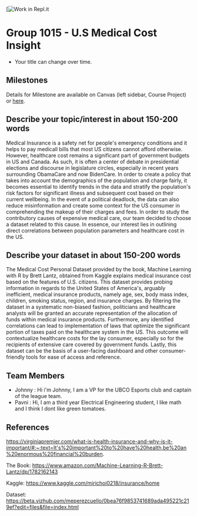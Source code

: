 [![Work in Repl.it](https://classroom.github.com/assets/work-in-replit-14baed9a392b3a25080506f3b7b6d57f295ec2978f6f33ec97e36a161684cbe9.svg)

# Group 1015 - U.S Medical Cost Insight

- Your title can change over time.

## Milestones

Details for Milestone are available on Canvas (left sidebar, Course Project) or [here](https://firas.moosvi.com/courses/data301/project/milestone01.html).

## Describe your topic/interest in about 150-200 words
Medical Insurance is a safety net for people's emergency conditions and it helps to pay medicall bills that most US citizens cannot afford otherwise. However, healthcare cost remains a significant part of government budgets in US and Canada. As such, it is often a center of debate in presidential elections and discourse in legislature circles, especially in recent years surrounding ObamaCare and now BidenCare. In order to create a policy that takes into account the demographics of the population and charge fairly, it becomes essential to identify trends in the data and stratify the population's risk factors for significant illness and subsequent cost based on their current wellbeing. In the event of a political deadlock, the data can also reduce misinformation and create some context for the US consumer in comprehending the makeup of their charges and fees. In order to study the contributory causes of expensive medical care, our team decided to choose a dataset related to this cause. In essence, our interest lies in outlining direct correlations between population parameters and healthcare cost in the US.

## Describe your dataset in about 150-200 words
The Medical Cost Personal Dataset provided by the book, Machine Learning with R by Brett Lantz, obtained from Kaggle explains medical insurance cost based on the features of U.S. citizens. This dataset provides probing information in regards to the United States of America's, arguably inefficient, medical insurance products, namely age, sex, body mass index, children, smoking status, region, and insurance charges. By filtering the dataset in a systematic non-biased fashion, politicians and healthcare analysts will be granted an accurate representation of the allocation of funds within medical insurance products. Furthermore, any identified correlations can lead to implementation of laws that optimize the significant portion of taxes paid on the healthcare system in the US. This outcome will contextualize healthcare costs for the lay consumer, especially so for the recipients of extensive care covered by government funds. Lastly, this dataset can be the basis of a user-facing dashboard and other consumer-friendly tools for ease of access and reference.

## Team Members

- Johnny : Hi i'm Johnny, I am a VP for the UBCO Esports club and captain of the league team.
- Pavni : Hi, I am a third year Electrical Engineering student, I like math and I think I dont like green tomatoes.

## References

 https://virginiapremier.com/what-is-health-insurance-and-why-is-it-important/#:~:text=It's%20important%20to%20have%20health,be%20an%20enormous%20financial%20burden.
 
The Book: https://www.amazon.com/Machine-Learning-R-Brett-Lantz/dp/1782162143

Kaggle: https://www.kaggle.com/mirichoi0218/insurance/home

Dataset: https://beta.vizhub.com/meperezcuello/0bea76f9853741689ada495221c219ef?edit=files&file=index.html
